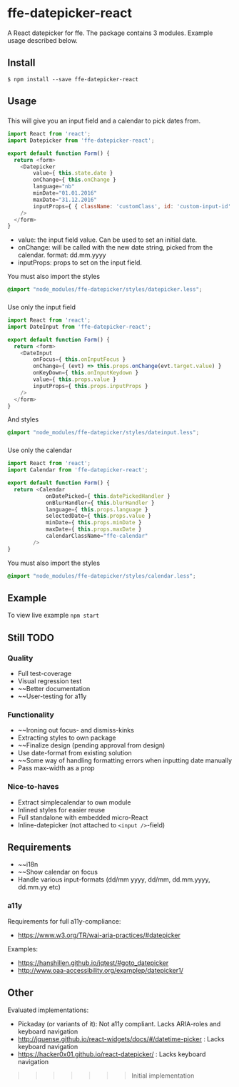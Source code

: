 # ffe-datepicker-react

A React datepicker for ffe.
The package contains 3 modules. Example usage described below.

## Install

```
$ npm install --save ffe-datepicker-react
```

## Usage

### <Datepicker />
This will give you an input field and a calendar to pick dates from.
```javascript
import React from 'react';
import Datepicker from 'ffe-datepicker-react';

export default function Form() {
  return <form>
    <Datepicker
        value={ this.state.date }
        onChange={ this.onChange }
        language="nb"
        minDate="01.01.2016"
        maxDate="31.12.2016"
        inputProps={ { className: 'customClass', id: 'custom-input-id' } }
    />
  </form>
}
```
* value: the input field value. Can be used to set an initial date.
* onChange: will be called with the new date string, picked from the calendar. format: dd.mm.yyyy
* inputProps: props to set on the input field.

You must also import the styles
```css
@import "node_modules/ffe-datepicker/styles/datepicker.less";
```

### <DateInput />
Use only the input field
```javascript
import React from 'react';
import DateInput from 'ffe-datepicker-react';

export default function Form() {
  return <form>
    <DateInput
        onFocus={ this.onInputFocus }
        onChange={ (evt) => this.props.onChange(evt.target.value) }
        onKeyDown={ this.onInputKeydown }
        value={ this.props.value }
        inputProps={ this.props.inputProps }
    />
  </form>
}
```

And styles
```css
@import "node_modules/ffe-datepicker/styles/dateinput.less";
```

### <Calendar />
Use only the calendar
```javascript
import React from 'react';
import Calendar from 'ffe-datepicker-react';

export default function Form() {
  return <Calendar
            onDatePicked={ this.datePickedHandler }
            onBlurHandler={ this.blurHandler }
            language={ this.props.language }
            selectedDate={ this.props.value }
            minDate={ this.props.minDate }
            maxDate={ this.props.maxDate }
            calendarClassName="ffe-calendar"
        />
}
```

You must also import the styles
```css
@import "node_modules/ffe-datepicker/styles/calendar.less";
```

## Example

To view live example `npm start`

## Still TODO

### Quality
- Full test-coverage
- Visual regression test
- ~~Better documentation
- ~~User-testing for a11y

### Functionality
- ~~Ironing out focus- and dismiss-kinks
- Extracting styles to own package
- ~~Finalize design (pending approval from design)
- Use date-format from existing solution
- ~~Some way of handling formatting errors when inputting date manually
- Pass max-width as a prop

### Nice-to-haves
- Extract simplecalendar to own module
- Inlined styles for easier reuse
- Full standalone with embedded micro-React
- Inline-datepicker (not attached to `<input />`-field)

## Requirements

- ~~i18n
- ~~Show calendar on focus
- Handle various input-formats (dd/mm yyyy, dd/mm, dd.mm.yyyy, dd.mm.yy etc)

### a11y

Requirements for full a11y-compliance:
- https://www.w3.org/TR/wai-aria-practices/#datepicker

Examples:
- https://hanshillen.github.io/jqtest/#goto_datepicker
- http://www.oaa-accessibility.org/examplep/datepicker1/

## Other

Evaluated implementations:
- Pickaday (or variants of it): Not a11y compliant. Lacks ARIA-roles and keyboard navigation
- http://jquense.github.io/react-widgets/docs/#/datetime-picker : Lacks keyboard navigation
- https://hacker0x01.github.io/react-datepicker/ : Lacks keyboard navigation
>>>>>>> Initial implementation

